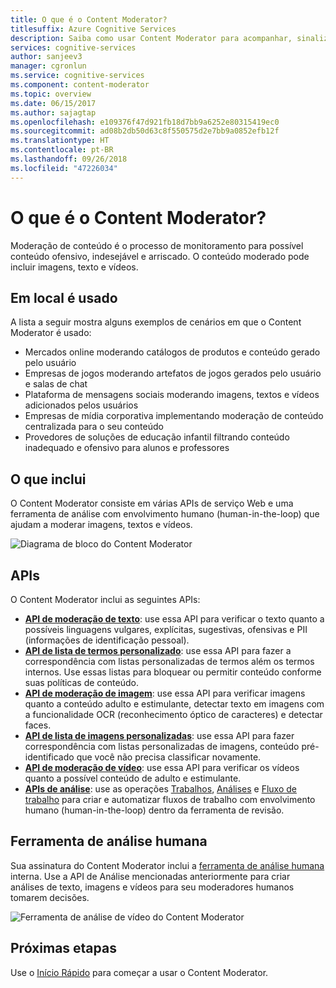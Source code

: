 ```yaml
---
title: O que é o Content Moderator?
titlesuffix: Azure Cognitive Services
description: Saiba como usar Content Moderator para acompanhar, sinalizar, avaliar e filtrar conteúdo inadequado em conteúdo gerado pelo usuário.
services: cognitive-services
author: sanjeev3
manager: cgronlun
ms.service: cognitive-services
ms.component: content-moderator
ms.topic: overview
ms.date: 06/15/2017
ms.author: sajagtap
ms.openlocfilehash: e109376f47d921fb18d7bb9a6252e80315419ec0
ms.sourcegitcommit: ad08b2db50d63c8f550575d2e7bb9a0852efb12f
ms.translationtype: HT
ms.contentlocale: pt-BR
ms.lasthandoff: 09/26/2018
ms.locfileid: "47226034"
---
```

# <a name="what-is-content-moderator"></a>O que é o Content Moderator?

Moderação de conteúdo é o processo de monitoramento para possível conteúdo ofensivo, indesejável e arriscado. O conteúdo moderado pode incluir imagens, texto e vídeos.

## <a name="where-it-is-used"></a>Em local é usado

A lista a seguir mostra alguns exemplos de cenários em que o Content Moderator é usado:

- Mercados online moderando catálogos de produtos e conteúdo gerado pelo usuário
- Empresas de jogos moderando artefatos de jogos gerados pelo usuário e salas de chat
- Plataforma de mensagens sociais moderando imagens, textos e vídeos adicionados pelos usuários
- Empresas de mídia corporativa implementando moderação de conteúdo centralizada para o seu conteúdo
- Provedores de soluções de educação infantil filtrando conteúdo inadequado e ofensivo para alunos e professores

## <a name="what-it-includes"></a>O que inclui

O Content Moderator consiste em várias APIs de serviço Web e uma ferramenta de análise com envolvimento humano (human-in-the-loop) que ajudam a moderar imagens, textos e vídeos.

![Diagrama de bloco do Content Moderator](images/content-moderator-block-diagram.png)

## <a name="apis"></a>APIs

O Content Moderator inclui as seguintes APIs:
  - [**API de moderação de texto**](text-moderation-api.md): use essa API para verificar o texto quanto a possíveis linguagens vulgares, explícitas, sugestivas, ofensivas e PII (informações de identificação pessoal).
  - [**API de lista de termos personalizado**](try-terms-list-api.md): use essa API para fazer a correspondência com listas personalizadas de termos além os termos internos. Use essas listas para bloquear ou permitir conteúdo conforme suas políticas de conteúdo.  
  - [**API de moderação de imagem**](image-moderation-api.md): use essa API para verificar imagens quanto a conteúdo adulto e estimulante, detectar texto em imagens com a funcionalidade OCR (reconhecimento óptico de caracteres) e detectar faces.
  - [**API de lista de imagens personalizadas**](try-image-list-api.md): use essa API para fazer correspondência com listas personalizadas de imagens, conteúdo pré-identificado que você não precisa classificar novamente.
  - [**API de moderação de vídeo**](video-moderation-api.md): use essa API para verificar os vídeos quanto a possível conteúdo de adulto e estimulante.
  - [**APIs de análise**](try-review-api-job.md): use as operações [Trabalhos](try-review-api-job.md), [Análises](try-review-api-review.md) e [Fluxo de trabalho](try-review-api-workflow.md) para criar e automatizar fluxos de trabalho com envolvimento humano (human-in-the-loop) dentro da ferramenta de revisão.

## <a name="human-review-tool"></a>Ferramenta de análise humana

Sua assinatura do Content Moderator inclui a [ferramenta de análise humana](Review-Tool-User-Guide/human-in-the-loop.md) interna. Use a API de Análise mencionadas anteriormente para criar análises de texto, imagens e vídeos para seu moderadores humanos tomarem decisões.

![Ferramenta de análise de vídeo do Content Moderator](images/video-review-default-view.png)

## <a name="next-steps"></a>Próximas etapas

Use o [Início Rápido](quick-start.md) para começar a usar o Content Moderator.
